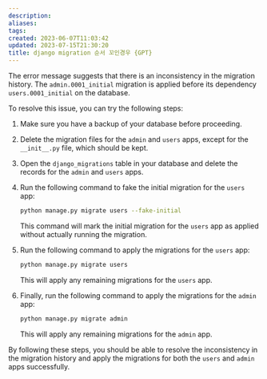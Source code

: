 ```yaml
---
description:
aliases: 
tags: 
created: 2023-06-07T11:03:42
updated: 2023-07-15T21:30:20
title: django migration 순서 꼬인경우 {GPT}
---
```

The error message suggests that there is an inconsistency in the migration history. The `admin.0001_initial` migration is applied before its dependency `users.0001_initial` on the database.

To resolve this issue, you can try the following steps:

1. Make sure you have a backup of your database before proceeding.

2. Delete the migration files for the `admin` and `users` apps, except for the `__init__.py` file, which should be kept.

3. Open the `django_migrations` table in your database and delete the records for the `admin` and `users` apps.

4. Run the following command to fake the initial migration for the `users` app:

   ```bash
   python manage.py migrate users --fake-initial
   ```

   This command will mark the initial migration for the `users` app as applied without actually running the migration.

5. Run the following command to apply the migrations for the `users` app:

   ```bash
   python manage.py migrate users
   ```

   This will apply any remaining migrations for the `users` app.

6. Finally, run the following command to apply the migrations for the `admin` app:

   ```bash
   python manage.py migrate admin
   ```

   This will apply any remaining migrations for the `admin` app.

By following these steps, you should be able to resolve the inconsistency in the migration history and apply the migrations for both the `users` and `admin` apps successfully.
